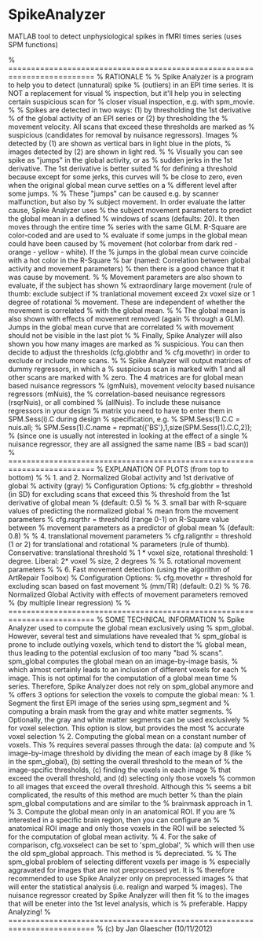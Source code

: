 # SpikeAnalyzer
MATLAB tool to detect unphysiological spikes in fMRI times series (uses SPM functions)

% =========================================================================
% RATIONALE 
%
% Spike Analyzer is a program to help you to detect (unnatural) spike
% (outliers) in an EPI time series. It is NOT a replacement for visual
% inspection, but it'll help you in selecting certain suspicious scan for
% closer visual inspection, e.g. with spm_movie.
%
% Spikes are detected in two ways: (1) by thresholding the 1st derivative
% of the global activity of an EPI series or (2) by thresholding the
% movement velocity. All scans that exceed these thresholds are marked as
% suspicious (candidates for removal by nuisance regressors). Images
% detected by (1) are shown as vertical bars in light blue in the plots,
% images detected by (2) are shown in light red.
%
% Visually you can see spike as "jumps" in the global activity, or as
% sudden jerks in the 1st derivative. The 1st derivative is better suited
% for defining a threshold because except for some jerks, this curves will
% be close to zero, even when the original global mean curve settles on a
% different level after some jumps.
%
% These "jumps" can be caused e.g. by scanner malfunction, but also by
% subject movement. In order evaluate the latter cause, Spike Analyzer uses
% the subject movement parameters to predict the global mean in a defined
% windows of scans (defaults: 20). It then moves through the entire time
% series with the same GLM. R-Square are color-coded and are used to
% evaluate if some jumps in the global mean could have been caused by
% movement (hot colorbar from dark red - orange - yellow - white). If the
% jumps in the global mean curve coincide with a hot color in the R-Square
% bar (named: Correlation between global activity and movement parameters)
% then there is a good chance that it was cause by movement.
% 
% Movement parameters are also shown to evaluate, if the subject has shown
% extraordinary large movement (rule of thumb: exclude subject if
% tranlational movement exceed 2x voxel size or 1 degree of rotational
% movement. These are independent of whether the movement is correlated
% with the global mean.
%
% The global mean is also shown with effects of movement removed (again
% through a GLM). Jumps in the global mean curve that are correlated
% with movement should not be visible in the last plot
%
% Finally, Spike Analyzer will also shown you how many images are marked as
% suspicious. You can then decide to adjust the thresholds (cfg.globthr and
% cfg.movethr) in order to exclude or include more scans.
%
% Spike Analyzer will output matrices of dummy regressors, in which a
% suspicious scan is marked with 1 and all other scans are marked with
% zero. The 4 matrices are for global mean based nuisance regressors
% (gmNuis), movement velocity based nuisance regressors (mNuis), the
% correlation-based neuisance regressors (rsqrNuis), or all combined
% (allNuis). To include these nuisance regressors in your design 
% matrix you need to have to enter them in SPM.Sess(i).C during design
% specification, e.g.
% SPM.Sess(1).C.C = nuis.all;
% SPM.Sess(1).C.name = repmat({'BS'},1,size(SPM.Sess(1).C.C,2));
% (since one is usually not interested in looking at the effect of a single
% nuisance regressor, they are all assigned the same name (BS = bad scan))
% =========================================================================
% EXPLANATION OF PLOTS (from top to bottom)
%
% 1. and 2. Normalized Global activity and 1st derivative of global
%    activity (gray) 
%    Configuration Options:
%    cfg.globthr  = threshold (in SD) for excluding scans that exceed this
%                   threshold from the 1st derivative of global mean
%                   (default: 0.5) 
%
% 3. small bar with R-square values of predicting the normalized global
%    mean from the movement parameters
%    cfg.rsqrthr  = threshold (range 0-1) on R-Square value between
%                   movement parameters as a predictor of global mean
%                   (default: 0.8)
%
% 4. translational movement parameters
%    cfg.ralignthr = threshold (1 or 2) for translational and rotational
%    parameters (rule of thumb). Conservative: translational threshold
%    1 * voxel size, rotational threshold: 1 degree. Liberal: 2* voxel
%    size, 2 degrees
%
% 5. rotational movement parameters
%
% 6. Fast movement detection (using the algorithm of ArtRepair Toolbox)
%    Configuration Options:
%    cfg.movethr = threshold for excluding scan based on fast movement
%                  (mm/TR) (default: 0.2)
%
% 76. Normalized Global Activity with effects of movement parameters removed
%    (by multiple linear regression)
% 
% =========================================================================
% SOME TECHNICAL INFORMATION
% Spike Analyzer used to compute the global mean exclusively using 
% spm_global. However, several test and simulations have revealed that 
% spm_global is prone to include outlying voxels, which tend to distort the
% global mean, thus leading to the potential exclusion of too many "bad
% scans". spm_global computes the global mean on an image-by-image basis,
% which almost certainly leads to an inclusion of different voxels for each
% image. This is not optimal for the computation of a global mean time
% series. Therefore, Spike Analyzer does not rely on spm_global anymore and
% offers 3 options for selection the voxels to compute the global mean:
% 1. Segment the first EPI image of the series using spm_segment and
%    computing a brain mask from the gray and white matter segments.
%    Optionally, the gray and white matter segments can be used exclusively
%    for voxel selection. This option is slow, but provides the most
%    accurate voxel selection
% 2. Computing the global mean on a constant number of voxels. This
%    requires several passes through the data: (a) compute and
%    image-by-image threshold by dividing the mean of each image by 8 (like
%    in the spm_global), (b) setting the overall threshold to the mean of
%    the image-spcific thresholds, (c) finding the voxels in each image
%    that exceed the overall threshold, and (d) selecting only those voxels
%    common to all images that exceed the overall threshold. Although this
%    seems a bit complicated, the results of this method are much better
%    than the plain spm_global computations and are similar to the
%    brainmask approach in 1.
% 3. Compute the global mean only in an anatomical ROI. If you are
%    interested in a specific brain region, then you can configure an
%    anatomical ROI image and only those voxels in the ROI will be selected
%    for the computation of global mean activity.
% 4. For the sake of comparison, cfg.voxselect can be set to 'spm_global',
%    which will then use the old spm_global approach. This method is
%    depreciated.
%
% The spm_global problem of selecting different voxels per image is
% especially aggravated for images that are not preprocessed yet. It is
% therefore recommended to use Spike Analyzer only on preprocessed images
% that will enter the statistical analysis (i.e. realign and warped
% images). The nuisance regressor created by Spike Analyzer will then fit
% to the images that will be eneter into the 1st level analysis, which is
% preferable. Happy Analyzing!
% =========================================================================
% (c) by Jan Glaescher (10/11/2012)
